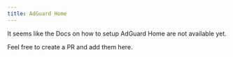 ```yaml
---
title: AdGuard Home
---
```


It seems like the Docs on how to setup AdGuard Home are not available yet.

Feel free to create a PR and add them here.

<!-- TODO -->
